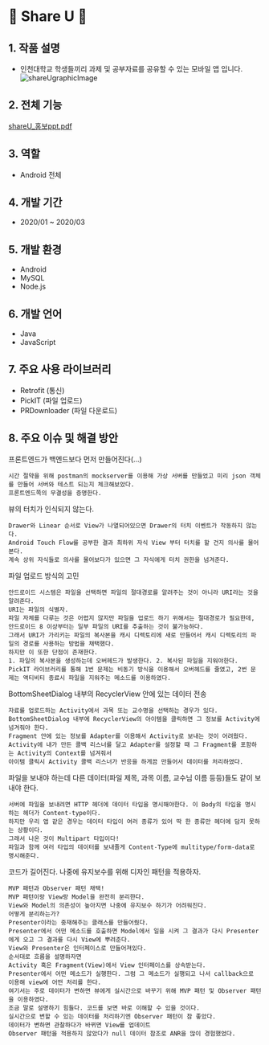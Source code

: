 # :purple_heart: Share U :purple_heart:
## 1. 작품 설명

 - 인천대학교 학생들끼리 과제 및 공부자료를 공유할 수 있는 모바일 앱 입니다.
 ![shareUgraphicImage](https://user-images.githubusercontent.com/40001772/80809597-f6fcbf00-8bfc-11ea-8fe0-49d9130bf1da.jpg)


## 2. 전체 기능
[shareU_홍보ppt.pdf](https://github.com/inu-appcenter/Share_U_Android/files/4303171/shareU_.ppt.pdf)

## 3. 역할
 - Android 전체

## 4. 개발 기간
 - 2020/01 ~ 2020/03

## 5. 개발 환경
 - Android
 - MySQL
 - Node.js

## 6. 개발 언어
 - Java
 - JavaScript

## 7. 주요 사용 라이브러리
 - Retrofit (통신)
 - PickIT (파일 업로드)
 - PRDownloader (파일 다운로드)
 
 ## 8. 주요 이슈 및 해결 방안
 프론트엔드가 백엔드보다 먼저 만들어진다(...)
 ~~~
 시간 절약을 위해 postman의 mockserver를 이용해 가상 서버를 만들었고 미리 json 객체를 만들어 서버와 테스트 되는지 체크해보았다. 
 프론트엔드쪽의 무결성을 증명한다.
 ~~~
 
 뷰의 터치가 인식되지 않는다.
 ~~~
 Drawer와 Linear 순서로 View가 나열되어있으면 Drawer의 터치 이벤트가 작동하지 않는다.
 Android Touch Flow를 공부한 결과 최하위 자식 View 부터 터치를 할 건지 의사를 물어본다.
 계속 상위 자식들로 의사를 물어보다가 있으면 그 자식에게 터치 권한을 넘겨준다.
 ~~~
 
 파일 업로드 방식의 고민
 ~~~
 안드로이드 시스템은 파일을 선택하면 파일의 절대경로를 알려주는 것이 아니라 URI라는 것을 알려준다.
 URI는 파일의 식별자.
 파일 자체를 다루는 것은 어렵지 않지만 파일을 업로드 하기 위해서는 절대경로가 필요한데,
 안드로이드 8 이상부터는 일부 파일의 URI를 추출하는 것이 불가능하다.
 그래서 URI가 가리키는 파일의 복사본을 캐시 디렉토리에 새로 만들어서 캐시 디렉토리의 파일의 경로를 사용하는 방법을 채택했다.
 하지만 이 또한 단점이 존재한다.
 1. 파일의 복사본을 생성하는데 오버헤드가 발생한다. 2. 복사된 파일을 지워야한다.
 PickIT 라이브러리를 통해 1번 문제는 비동기 방식을 이용해서 오버헤드를 줄였고, 2번 문제는 액티비티 종료시 파일을 지워주는 메소드를 이용하였다.
 ~~~
 
 BottomSheetDialog 내부의 RecyclerView 안에 있는 데이터 전송
 ~~~
 자료를 업로드하는 Activity에서 과목 또는 교수명을 선택하는 경우가 있다.
 BottomSheetDialog 내부에 RecyclerView의 아이템을 클릭하면 그 정보를 Activity에 넘겨줘야 한다.
 Fragment 안에 있는 정보를 Adapter를 이용해서 Activity로 보내는 것이 어려웠다.
 Activity에 내가 만든 콜백 리스너를 달고 Adapter를 설정할 때 그 Fragment를 포함하는 Activity의 Context를 넘겨줘서
 아이템 클릭시 Activity 콜백 리스너가 반응을 하게끔 만들어서 데이터를 처리하였다.
 ~~~
 
 파일을 보내야 하는데 다른 데이터(파일 제목, 과목 이름, 교수님 이름 등등)들도 같이 보내야 한다.
 ~~~
 서버에 파일을 보내려면 HTTP 헤더에 데이터 타입을 명시해야한다. 이 Body의 타입을 명시하는 헤더가 Content-type이다.
 하지만 우리 앱 같은 경우는 데이터 타입이 여러 종류가 있어 딱 한 종류만 헤더에 담지 못하는 상황이다.
 그래서 나온 것이 Multipart 타입이다!
 파일과 함께 여러 타입의 데이터를 보내줄게 Content-Type에 multitype/form-data로 명시해준다.
 ~~~

코드가 길어진다. 나중에 유지보수를 위해 디자인 패턴을 적용하자.
~~~
MVP 패턴과 Observer 패턴 채택!
MVP 패턴이랑 View랑 Model을 완전히 분리한다.
View와 Model의 의존성이 높아지면 나중에 유지보수 하기가 어려워진다.
어떻게 분리하는가?
Presenter이라는 중재해주는 클래스를 만들어줬다.
Presenter에서 어떤 메소드를 호출하면 Model에서 일을 시켜 그 결과가 다시 Presenter에게 오고 그 결과를 다시 View에 뿌려준다.
View와 Presenter은 인터페이스로 만들어져있다.
순서대로 흐름을 설명하자면
Activity 혹은 Fragment(View)에서 View 인터페이스를 상속받는다.
Presenter에서 어떤 메소드가 실행한다. 그럼 그 메소드가 실행되고 나서 callback으로 이용해 view에 어떤 처리를 한다.
여기서는 주로 데이터가 변하면 뷰에게 실시간으로 바꾸기 위해 MVP 패턴 및 Observer 패턴을 이용하였다.
조금 말로 설명하기 힘들다. 코드를 보면 바로 이해할 수 있을 것이다.
실시간으로 변할 수 있는 데이터를 처리하기엔 Observer 패턴이 참 좋았다.
데이터가 변하면 관찰하다가 바뀌면 View를 업데이트
Observer 패턴을 적용하지 않았다가 null 데이터 참조로 ANR을 많이 경험했었다. 
~~~
